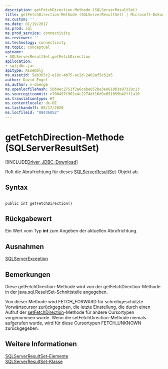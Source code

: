 ```yaml
---
description: getFetchDirection-Methode (SQLServerResultSet)
title: getFetchDirection-Methode (SQLServerResultSet) | Microsoft-Dokumentation
ms.custom: ''
ms.date: 01/19/2017
ms.prod: sql
ms.prod_service: connectivity
ms.reviewer: ''
ms.technology: connectivity
ms.topic: conceptual
apiname:
- SQLServerResultSet.getFetchDirection
apilocation:
- sqljdbc.jar
apitype: Assembly
ms.assetid: 5ab385c2-e18c-4b75-ac2d-2402af5c52a5
author: David-Engel
ms.author: v-daenge
ms.openlocfilehash: 50b0ec2751f2a6cabe852be3e8610b3a97328c13
ms.sourcegitcommit: e700497f962e4c2274df16d9e651059b42ff1a10
ms.translationtype: HT
ms.contentlocale: de-DE
ms.lasthandoff: 08/17/2020
ms.locfileid: "88436052"
---
```

# <a name="getfetchdirection-method-sqlserverresultset"></a>getFetchDirection-Methode (SQLServerResultSet)
[!INCLUDE[Driver_JDBC_Download](../../../includes/driver_jdbc_download.md)]

  Ruft die Abrufrichtung für dieses [SQLServerResultSet](../../../connect/jdbc/reference/sqlserverresultset-class.md)-Objekt ab.  
  
## <a name="syntax"></a>Syntax  
  
```  
  
public int getFetchDirection()  
```  
  
## <a name="return-value"></a>Rückgabewert  
 Ein Wert vom Typ **int** zum Angeben der aktuellen Abrufrichtung.  
  
## <a name="exceptions"></a>Ausnahmen  
 [SQLServerException](../../../connect/jdbc/reference/sqlserverexception-class.md)  
  
## <a name="remarks"></a>Bemerkungen  
 Diese getFetchDirection-Methode wird von der getFetchDirection-Methode in der java.sql.ResultSet-Schnittstelle angegeben.  
  
 Von dieser Methode wird FETCH_FORWARD für schreibgeschützte Vorwärtscursor zurückgegeben, die letzte Einstellung, die durch einen Aufruf der [setFetchDirection](../../../connect/jdbc/reference/setfetchdirection-method-sqlserverresultset.md)-Methode für andere Cursortypen vorgenommen wurde. Wenn die setFetchDirection-Methode niemals aufgerufen wurde, wird für diese Cursortypen FETCH_UNKNOWN zurückgegeben.  
  
## <a name="see-also"></a>Weitere Informationen  
 [SQLServerResultSet-Elemente](../../../connect/jdbc/reference/sqlserverresultset-members.md)   
 [SQLServerResultSet-Klasse](../../../connect/jdbc/reference/sqlserverresultset-class.md)  
  
  
